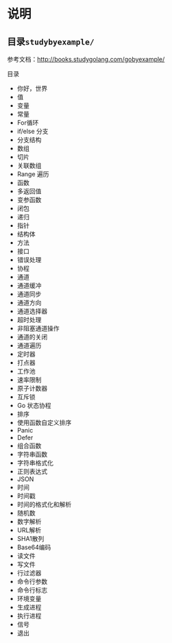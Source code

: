 # 说明

## 目录`studybyexample/`
参考文档：http://books.studygolang.com/gobyexample/

目录
* 你好，世界 
* 值 
* 变量
* 常量
* For循环
* if/else 分支
* 分支结构
* 数组
* 切片
* 关联数组
* Range 遍历
* 函数
* 多返回值
* 变参函数
* 闭包
* 递归
* 指针
* 结构体
* 方法
* 接口
* 错误处理
* 协程
* 通道
* 通道缓冲
* 通道同步
* 通道方向
* 通道选择器
* 超时处理
* 非阻塞通道操作
* 通道的关闭
* 通道遍历
* 定时器
* 打点器
* 工作池
* 速率限制
* 原子计数器
* 互斥锁
* Go 状态协程
* 排序
* 使用函数自定义排序
* Panic
* Defer
* 组合函数
* 字符串函数
* 字符串格式化
* 正则表达式
* JSON
* 时间
* 时间戳
* 时间的格式化和解析
* 随机数
* 数字解析
* URL解析
* SHA1散列
* Base64编码
* 读文件
* 写文件
* 行过滤器
* 命令行参数
* 命令行标志
* 环境变量
* 生成进程
* 执行进程
* 信号
* 退出
